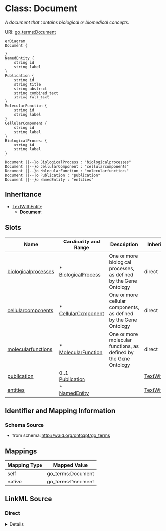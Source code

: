 

# Class: Document


_A document that contains biological or biomedical concepts._





URI: [go_terms:Document](http://w3id.org/ontogpt/go_termsDocument)



```mermaid
erDiagram
Document {

}
NamedEntity {
    string id  
    string label  
}
Publication {
    string id  
    string title  
    string abstract  
    string combined_text  
    string full_text  
}
MolecularFunction {
    string id  
    string label  
}
CellularComponent {
    string id  
    string label  
}
BiologicalProcess {
    string id  
    string label  
}

Document ||--}o BiologicalProcess : "biologicalprocesses"
Document ||--}o CellularComponent : "cellularcomponents"
Document ||--}o MolecularFunction : "molecularfunctions"
Document ||--|o Publication : "publication"
Document ||--}o NamedEntity : "entities"

```




## Inheritance
* [TextWithEntity](TextWithEntity.md)
    * **Document**



## Slots

| Name | Cardinality and Range | Description | Inheritance |
| ---  | --- | --- | --- |
| [biologicalprocesses](biologicalprocesses.md) | * <br/> [BiologicalProcess](BiologicalProcess.md) | One or more biological processes, as defined by the Gene Ontology | direct |
| [cellularcomponents](cellularcomponents.md) | * <br/> [CellularComponent](CellularComponent.md) | One or more cellular components, as defined by the Gene Ontology | direct |
| [molecularfunctions](molecularfunctions.md) | * <br/> [MolecularFunction](MolecularFunction.md) | One or more molecular functions, as defined by the Gene Ontology | direct |
| [publication](publication.md) | 0..1 <br/> [Publication](Publication.md) |  | [TextWithEntity](TextWithEntity.md) |
| [entities](entities.md) | * <br/> [NamedEntity](NamedEntity.md) |  | [TextWithEntity](TextWithEntity.md) |









## Identifier and Mapping Information







### Schema Source


* from schema: http://w3id.org/ontogpt/go_terms





## Mappings

| Mapping Type | Mapped Value |
| ---  | ---  |
| self | go_terms:Document |
| native | go_terms:Document |





## LinkML Source

<!-- TODO: investigate https://stackoverflow.com/questions/37606292/how-to-create-tabbed-code-blocks-in-mkdocs-or-sphinx -->

### Direct

<details>
```yaml
name: Document
description: A document that contains biological or biomedical concepts.
from_schema: http://w3id.org/ontogpt/go_terms
is_a: TextWithEntity
attributes:
  biologicalprocesses:
    name: biologicalprocesses
    annotations:
      prompt:
        tag: prompt
        value: 'A semi-colon separated list of biological processes, for example:
          nuclear axial expansion; intracellular transport; medial surface of mandible;
          ribosomal subunit export from nucleus; pole cell development'
    description: One or more biological processes, as defined by the Gene Ontology.
    from_schema: http://w3id.org/ontogpt/go_terms
    rank: 1000
    multivalued: true
    domain_of:
    - Document
    range: BiologicalProcess
  cellularcomponents:
    name: cellularcomponents
    annotations:
      prompt:
        tag: prompt
        value: 'A semi-colon separated list of cellular components and structures,
          for example: tubulin complex; proteasome complex; cytoplasm; keratohyalin
          granule; nucleus'
    description: One or more cellular components, as defined by the Gene Ontology.
    from_schema: http://w3id.org/ontogpt/go_terms
    rank: 1000
    multivalued: true
    domain_of:
    - Document
    range: CellularComponent
  molecularfunctions:
    name: molecularfunctions
    annotations:
      prompt:
        tag: prompt
        value: 'A semi-colon separated list of molecular functions, for example: catalytic
          activity; amine binding; peptide receptor activity; oxygen carrier activity;
          structural constituent of cytoskeleton'
    description: One or more molecular functions, as defined by the Gene Ontology.
    from_schema: http://w3id.org/ontogpt/go_terms
    rank: 1000
    multivalued: true
    domain_of:
    - Document
    range: MolecularFunction
tree_root: true

```
</details>

### Induced

<details>
```yaml
name: Document
description: A document that contains biological or biomedical concepts.
from_schema: http://w3id.org/ontogpt/go_terms
is_a: TextWithEntity
attributes:
  biologicalprocesses:
    name: biologicalprocesses
    annotations:
      prompt:
        tag: prompt
        value: 'A semi-colon separated list of biological processes, for example:
          nuclear axial expansion; intracellular transport; medial surface of mandible;
          ribosomal subunit export from nucleus; pole cell development'
    description: One or more biological processes, as defined by the Gene Ontology.
    from_schema: http://w3id.org/ontogpt/go_terms
    rank: 1000
    multivalued: true
    alias: biologicalprocesses
    owner: Document
    domain_of:
    - Document
    range: BiologicalProcess
  cellularcomponents:
    name: cellularcomponents
    annotations:
      prompt:
        tag: prompt
        value: 'A semi-colon separated list of cellular components and structures,
          for example: tubulin complex; proteasome complex; cytoplasm; keratohyalin
          granule; nucleus'
    description: One or more cellular components, as defined by the Gene Ontology.
    from_schema: http://w3id.org/ontogpt/go_terms
    rank: 1000
    multivalued: true
    alias: cellularcomponents
    owner: Document
    domain_of:
    - Document
    range: CellularComponent
  molecularfunctions:
    name: molecularfunctions
    annotations:
      prompt:
        tag: prompt
        value: 'A semi-colon separated list of molecular functions, for example: catalytic
          activity; amine binding; peptide receptor activity; oxygen carrier activity;
          structural constituent of cytoskeleton'
    description: One or more molecular functions, as defined by the Gene Ontology.
    from_schema: http://w3id.org/ontogpt/go_terms
    rank: 1000
    multivalued: true
    alias: molecularfunctions
    owner: Document
    domain_of:
    - Document
    range: MolecularFunction
  publication:
    name: publication
    annotations:
      prompt.skip:
        tag: prompt.skip
        value: 'true'
    from_schema: http://w3id.org/ontogpt/go_terms
    alias: publication
    owner: Document
    domain_of:
    - TextWithTriples
    - TextWithEntity
    range: Publication
    inlined: true
  entities:
    name: entities
    from_schema: http://w3id.org/ontogpt/go_terms
    rank: 1000
    multivalued: true
    alias: entities
    owner: Document
    domain_of:
    - TextWithEntity
    range: NamedEntity
tree_root: true

```
</details>